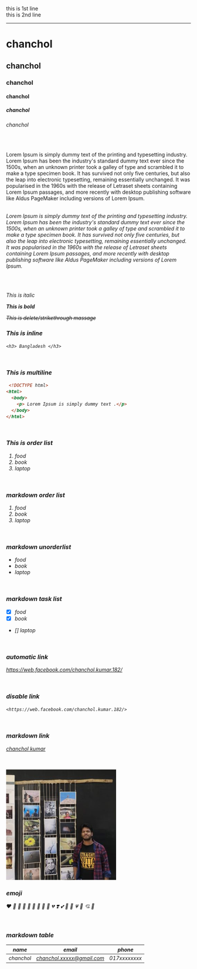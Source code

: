 <!--markdown tutort-->
this is 1st line <br/>
this is 2nd line

---

# chanchol

## chanchol

### chanchol

#### chanchol

##### chanchol

###### chanchol

<br/>

<p>
Lorem Ipsum is simply dummy text of the printing and typesetting industry. Lorem Ipsum has been the industry's standard dummy text ever since the 1500s, when an unknown printer took a galley of type and scrambled it to make a type specimen book. It has survived not only five centuries, but also the leap into electronic typesetting, remaining essentially unchanged. It was popularised in the 1960s with the release of Letraset sheets containing Lorem Ipsum passages, and more recently with desktop publishing software like Aldus PageMaker including versions of Lorem Ipsum.
<p/>

<br/>

<i>
Lorem Ipsum is simply dummy text of the printing and typesetting industry. Lorem Ipsum has been the industry's standard dummy text ever since the 1500s, when an unknown printer took a galley of type and scrambled it to make a type specimen book. It has survived not only five centuries, but also the leap into electronic typesetting, remaining essentially unchanged. It was popularised in the 1960s with the release of Letraset sheets containing Lorem Ipsum passages, and more recently with desktop publishing software like Aldus PageMaker including versions of Lorem Ipsum. 
<i/>

<br/><br/>

_This is italic_

__This is bold__

~~This is delete/strikethrough massage~~

### This is inline
`<h3> Bangladesh </h3>`

<br/>

### This is multiline

```html
 <!DOCTYPE html>
<html>
  <body>
    <p> Lorem Ipsum is simply dummy text .</p>
  </body>
</html> 
```

<br/>

### This is order list
<ol>
    <li>food</li>
    <li>book</li>
    <li>laptop</li>
</ol>

<br/>

### markdown order list
1. food
2. book
3. laptop

<br/>

### markdown unorderlist

- food
- book
- laptop

<br/>

### markdown task list

- [x] food
- [x] book
- [] laptop

<br/>

### automatic link
<https://web.facebook.com/chanchol.kumar.182/>

<br/>

### disable link
`<https://web.facebook.com/chanchol.kumar.182/>`

<br/>

### markdown link
[chanchol kumar](<https://web.facebook.com/chanchol.kumar.182/>)

<br/>
<br/>


<!--problem : not showing title bar-->
<img src="./me.jpg" width="300" title="profile image"/> 
<!--problem : not showing title bar-->

<br/>

### emoji

❤️ 🧡 💛 💚 💙 💜 🖤 🤍 🤎 💔 ❣️ 💕 💞 💓 💗 💖 💘 💝

<br/>

### markdown table
|name|  email|phone|
|----|---|---|
|chanchol|chanchol.xxxxx@gmail.com|017xxxxxxxx|
